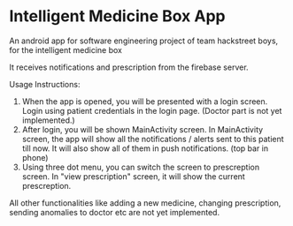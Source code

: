 # Intelligent Medicine Box App
An android app for software engineering project of team hackstreet boys, for the intelligent medicine box

It receives notifications and prescription from the firebase server.

Usage Instructions:

1. When the app is opened, you will be presented with a login screen. Login using patient credentials in the login page. (Doctor part is not yet implemented.)
2. After login, you will be shown MainActivity screen. In MainActivity screen, the app will show all the notifications / alerts sent to this patient till now. It will also show all of them in push notifications. (top bar in phone)
3. Using three dot menu, you can switch the screen to prescreption screen. 
In "view prescription" screen, it will show the current prescreption.

All other functionalities like adding a new medicine, changing prescription, sending anomalies to doctor etc are not yet implemented.